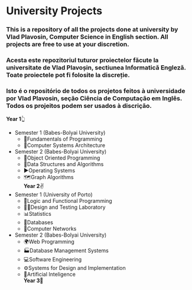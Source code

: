 # University Projects
### This is a repository of all the projects done at university by Vlad Plavosin, Computer Science in English section. All projects are free to use at your discretion. 
### Acesta este repozitoriul tuturor proiectelor făcute la universitate de Vlad Plavoșin, sectiunea Informatică Engleză. Toate proiectele pot fi folosite la discreție.
### Isto é o repositório de todos os projetos feitos à universidade por Vlad Plavosin, seção Ciência de Computação em Inglês. Todos os projeitos podem ser usados à discrição.

**Year 1**:point_up_2:
- Semester 1 (Babes-Bolyai University)
  - :snake:Fundamentals of Programming
  - :floppy_disk:Computer Systems Architecture
- Semester 2 (Babes-Bolyai University)
  - :poop:Object Oriented Programming
  - :link:Data Structures and Algorithms
  - :arrow_forward:Operating Systems
  - :world_map:Graph Algorithms  
**Year 2**:v:
- Semester 1 (University of Porto)
  - :test_tube:Logic and Functional Programming
  - :construction_worker_man:Design and Testing Laboratory
  - :bar_chart:Statistics
  - :abacus:Databases
  - :electric_plug:Computer Networks  
- Semester 2 (Babes-Bolyai University)
  - :earth_africa:Web Programming
  - :factory:Database Management Systems
  - :computer:Software Engineering
  - :gear:Systems for Design and Implementation
  - :robot:Artificial Inteligence  
**Year 3**:love_you_gesture: